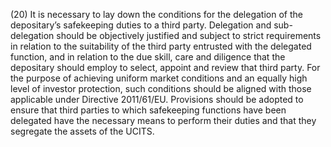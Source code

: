 (20) It is necessary to lay down the conditions for the delegation of the depositary’s safekeeping duties to a third party. Delegation and sub-delegation should be objectively justified and subject to strict requirements in relation to the suitability of the third party entrusted with the delegated function, and in relation to the due skill, care and diligence that the depositary should employ to select, appoint and review that third party. For the purpose of achieving uniform market conditions and an equally high level of investor protection, such conditions should be aligned with those applicable under Directive 2011/61/EU. Provisions should be adopted to ensure that third parties to which safekeeping functions have been delegated have the necessary means to perform their duties and that they segregate the assets of the UCITS.